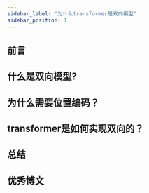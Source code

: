 ```yaml
---
sidebar_label: "为什么transformer是双向模型"
sidebar_position: 1
---
```


## 前言

## 什么是双向模型?

## 为什么需要位置编码？

## transformer是如何实现双向的？

## 总结

## 优秀博文
